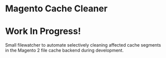 # Magento Cache Cleaner

# Work In Progress!

Small filewatcher to automate selectively cleaning affected cache segments in the Magento 2 file cache backend during development.

